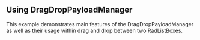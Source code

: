 ## Using DragDropPayloadManager
This example demonstrates main features of the DragDropPayloadManager as well as their usage within drag and drop between two RadListBoxes.

[//]: <keywords:dragdropmanager, radlistbox, payload>